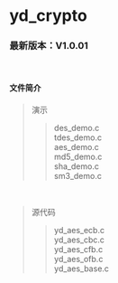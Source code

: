 # yd_crypto

### 最新版本：V1.0.01 <br>
</br>

#### 文件简介
>演示
>>des_demo.c <br>
>>tdes_demo.c <br>
>>aes_demo.c <br>
>>md5_demo.c <br>
>>sha_demo.c <br>
>>sm3_demo.c <br>
</br>

>源代码
>>yd_aes_ecb.c <br>
>>yd_aes_cbc.c <br>
>>yd_aes_cfb.c <br>
>>yd_aes_ofb.c <br>
>>yd_aes_base.c <br>
